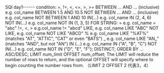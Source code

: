 SQl day1------
condition: 
=, !=, <, <=, >, >=
BETWEEN ... AND ... (inclusive) e.g. col_name BETWEEN 1.5 AND 10.5
NOT BETWEEN ... AND ... (inclusive) e.g. col_name NOT BETWEEN 1 AND 10
IN(...) e.g. col_name IN (2, 4, 6)
NOT IN(...) e.g. col_name NOT IN (1, 3, 5)
FOR STRING:
= e.g. col_name = "abc"
!=, <, > e.g.col_name != "abcd"
LIKE, e.g. col_name LIKE "ABC"
NOT LIKE, e.g. 	col_name NOT LIKE "ABCD"
% e.g. col_name LIKE "%AT%" (matches "AT", "ATTIC", "CAT" or even "BATS")
_ e.g. col_name LIKE "AN_" (matches "AND", but not "AN")
IN (...) e.g. col_name IN ("A", "B", "C")
NOT IN(...) e.g. col_name NOT IN ("D", "E", "F");
DISTINCT;
ORDER BY ... ASC/DESC;
LIMIT num_limit OFFSET num_offset; The LIMIT will reduce the number of rows to return, and the optional OFFSET will specify where to begin counting the number rows from. （LIMIT 2 OFFSET 2 代表3，4）

